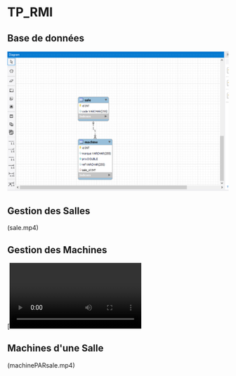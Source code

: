 # TP_RMI
## Base de données
![Database  Schema](./db.png)

## Gestion des Salles

(sale.mp4)

## Gestion des Machines
[![Machine Management Video](machine.mp4)

## Machines d'une Salle
(machinePARsale.mp4)
